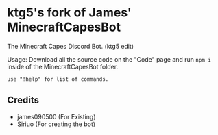 # ktg5's fork of James' MinecraftCapesBot
The Minecraft Capes Discord Bot. (ktg5 edit)

Usage:
Download all the source code on the "Code" page and run `npm i` inside of the MinecraftCapesBot folder.
```
use "!help" for list of commands.
```

## Credits
* james090500 (For Existing)
* Siriuo (For creating the bot)
